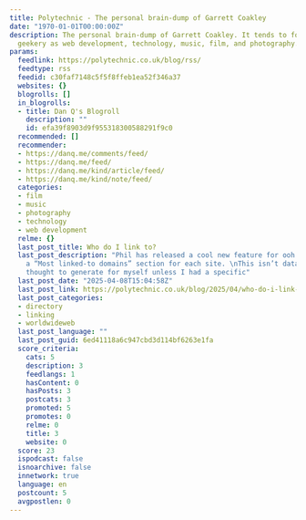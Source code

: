 ```yaml
---
title: Polytechnic - The personal brain-dump of Garrett Coakley
date: "1970-01-01T00:00:00Z"
description: The personal brain-dump of Garrett Coakley. It tends to focus on such
  geekery as web development, technology, music, film, and photography.
params:
  feedlink: https://polytechnic.co.uk/blog/rss/
  feedtype: rss
  feedid: c30faf7148c5f5f8ffeb1ea52f346a37
  websites: {}
  blogrolls: []
  in_blogrolls:
  - title: Dan Q's Blogroll
    description: ""
    id: efa39f8903d9f955318300588291f9c0
  recommended: []
  recommender:
  - https://danq.me/comments/feed/
  - https://danq.me/feed/
  - https://danq.me/kind/article/feed/
  - https://danq.me/kind/note/feed/
  categories:
  - film
  - music
  - photography
  - technology
  - web development
  relme: {}
  last_post_title: Who do I link to?
  last_post_description: "Phil has released a cool new feature for ooh.directory,
    a “Most linked-to domains” section for each site. \nThis isn’t data I would have
    thought to generate for myself unless I had a specific"
  last_post_date: "2025-04-08T15:04:58Z"
  last_post_link: https://polytechnic.co.uk/blog/2025/04/who-do-i-link-to/
  last_post_categories:
  - directory
  - linking
  - worldwideweb
  last_post_language: ""
  last_post_guid: 6ed41118a6c947cbd3d114bf6263e1fa
  score_criteria:
    cats: 5
    description: 3
    feedlangs: 1
    hasContent: 0
    hasPosts: 3
    postcats: 3
    promoted: 5
    promotes: 0
    relme: 0
    title: 3
    website: 0
  score: 23
  ispodcast: false
  isnoarchive: false
  innetwork: true
  language: en
  postcount: 5
  avgpostlen: 0
---
```

